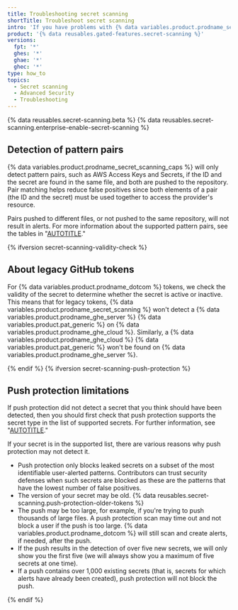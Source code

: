 ```yaml
---
title: Troubleshooting secret scanning
shortTitle: Troubleshoot secret scanning
intro: 'If you have problems with {% data variables.product.prodname_secret_scanning %}, you can use these tips to help resolve issues.'
product: '{% data reusables.gated-features.secret-scanning %}'
versions:
  fpt: '*'
  ghes: '*'
  ghae: '*'
  ghec: '*'
type: how_to
topics:
  - Secret scanning
  - Advanced Security
  - Troubleshooting
---
```


{% data reusables.secret-scanning.beta %}
{% data reusables.secret-scanning.enterprise-enable-secret-scanning %}

## Detection of pattern pairs

{% data variables.product.prodname_secret_scanning_caps %} will only detect pattern pairs, such as AWS Access Keys and Secrets, if the ID and the secret are found in the same file, and both are pushed to the repository. Pair matching helps reduce false positives since both elements of a pair (the ID and the secret) must be used together to access the provider's resource.

Pairs pushed to different files, or not pushed to the same repository, will not result in alerts. For more information about the supported pattern pairs, see the tables in "[AUTOTITLE](/code-security/secret-scanning/secret-scanning-patterns)."

{% ifversion secret-scanning-validity-check %}
## About legacy GitHub tokens

For {% data variables.product.prodname_dotcom %} tokens, we check the validity of the secret to determine whether the secret is active or inactive. This means that for legacy tokens, {% data variables.product.prodname_secret_scanning %} won't detect a {% data variables.product.prodname_ghe_server %} {% data variables.product.pat_generic %} on {% data variables.product.prodname_ghe_cloud %}. Similarly, a {% data variables.product.prodname_ghe_cloud %} {% data variables.product.pat_generic %} won't be found on {% data variables.product.prodname_ghe_server %}.

{% endif %}
{% ifversion secret-scanning-push-protection %}
## Push protection limitations

If push protection did not detect a secret that you think should have been detected, then you should first check that push protection supports the secret type in the list of supported secrets. For further information, see "[AUTOTITLE](/code-security/secret-scanning/secret-scanning-patterns#supported-secrets-for-push-protection)."

If your secret is in the supported list, there are various reasons why push protection may not detect it.

- Push protection only blocks leaked secrets on a subset of the most identifiable user-alerted patterns. Contributors can trust security defenses when such secrets are blocked as these are the patterns that have the lowest number of false positives.
- The version of your secret may be old. {% data reusables.secret-scanning.push-protection-older-tokens %}
- The push may be too large, for example, if you're trying to push thousands of large files. A push protection scan may time out and not block a user if the push is too large. {% data variables.product.prodname_dotcom %} will still scan and create alerts, if needed, after the push.
- If the push results in the detection of over five new secrets, we will only show you the first five (we will always show you a maximum of five secrets at one time).
- If a push contains over 1,000 existing secrets (that is, secrets for which alerts have already been created), push protection will not block the push.

{% endif %}
